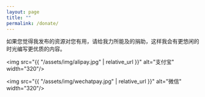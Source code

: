 ```yaml
---
layout: page
title: ""
permalink: /donate/
---
```


如果您觉得我发布的资源对您有用，请给我力所能及的捐助，这样我会有更悠闲的时光编写更优质的内容。

<img src="{{ "/assets/img/alipay.jpg" | relative_url }}" alt="支付宝" width="320"/>

<img src="{{ "/assets/img/wechatpay.jpg" | relative_url }}" alt="微信" width="320"/>
